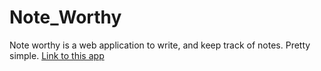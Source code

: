 # __Note_Worthy__

Note worthy is a web application to write, and keep track of notes. Pretty simple.
[Link to this app](https://git.heroku.com/guarded-dusk-40541.git)




